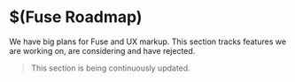 # $(Fuse Roadmap)

We have big plans for Fuse and UX markup. This section tracks features we are working on, are considering and have rejected.

> This section is being continuously updated.
